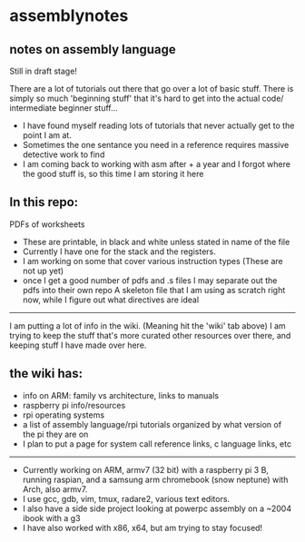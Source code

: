 # assemblynotes
## notes on assembly language
Still in draft stage!

There are a lot of tutorials out there that go over a lot of basic stuff. There is simply so much 'beginning stuff' that it's hard to get into the actual code/ intermediate beginner stuff...

* I have found myself reading lots of tutorials that never actually get to the point I am at.
* Sometimes the one sentance you need in a reference requires massive detective work to find
* I am coming back to working with asm after + a year and I forgot where the good stuff is, so this time I am storing it here

## In this repo: 
PDFs of worksheets
* These are printable, in black and white unless stated in name of the file
* Currently I have one for the stack and the registers. 
* I am working on some that cover various instruction types (These are not up yet)
* once I get a good number of pdfs and .s files I may separate out the pdfs into their own repo
A skeleton file that I am using as scratch right now, while I figure out what directives are ideal 

*****
I am putting a lot of info in the wiki. (Meaning hit the 'wiki' tab above) I am trying to keep the stuff that's more curated other resources over there, and keeping stuff I have made over here. 
## the wiki has:
* info on ARM: family vs architecture, links to manuals
* raspberry pi info/resources 
* rpi operating systems
* a list of assembly language/rpi tutorials organized by what version of the pi they are on
* I plan to put a page for system call reference links, c language links, etc


****
* Currently working on ARM, armv7 (32 bit) with a raspberry pi 3 B, running raspian, and a samsung arm chromebook (snow neptune) with Arch, also armv7.
* I use gcc, gdb, vim, tmux, radare2, various text editors. 
* I also have a side side project looking at powerpc assembly on a ~2004 ibook with a g3
* I have also worked with x86, x64, but am trying to stay focused!


